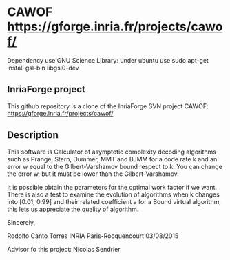 # CAWOF https://gforge.inria.fr/projects/cawof/


Dependency use GNU Science Library:
under ubuntu use
sudo apt-get install gsl-bin libgsl0-dev


## InriaForge project 

This github repository is a clone of the InriaForge SVN project CAWOF:
https://gforge.inria.fr/projects/cawof/

## Description

This software is Calculator of asymptotic complexity decoding algorithms such as
 Prange, Stern, Dummer, MMT and BJMM for a code rate k and an error w equal to 
the Gilbert-Varshamov bound respect to k. You can change the error w, but it 
must be lower than the Gilbert-Varshamov.

  It is possible obtain the parameters for the optimal work factor if we want.
There is also a test to examine the evolution of algorithms when k changes into
[0.01, 0.99] and their related coefficient a for a Bound virtual algorithm, this
 lets us appreciate the quality of algorithm. 

Sincerely,

Rodolfo Canto Torres
INRIA Paris-Rocquencourt
03/08/2015

Advisor fo this project: Nicolas Sendrier

